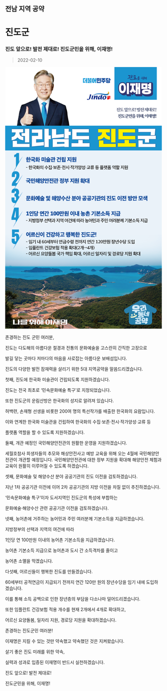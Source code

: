 ## 전남 지역 공약

# 진도군

### 진도 앞으로! 발전 제대로! 진도군민을 위해, 이재명!
> 2022-02-10

![진도군 지역공약](./005_014_019.png)

존경하는 진도 군민 여러분,

진도는 다도해의 아름다운 절경과 전통의 문화예술을 고스란히 간직한 고장으로

발길 닿는 곳마다 저마다의 마음을 사로잡는 아름다운 보배섬입니다.

진도의 다양한 발전 잠재력을 살리기 위한 5대 지역공약을 말씀드리겠습니다.





첫째, 진도에 한국화 미술관이 건립되도록 지원하겠습니다.

진도는 전국 최초로 ‘민속문화예술 특구’로 지정되었습니다.

또한 진도군의 운림산방은 한국화의 성지로 알려져 있습니다.

허백련, 손재형 선생을 비롯한 200여 명의 특선작가를 배출한 한국화의 요람입니다.

이와 연계한 한국화 미술관을 건립하여 한국화의 수집·보존·전시·작가양성·교류 등

플랫폼 역할을 할 수 있도록 지원하겠습니다.

 

둘째, 개관 예정인 국민해양안전관의 원활한 운영을 지원하겠습니다.

세월호참사 희생자들의 추모와 해상안전사고 예방 교육을 위해 오는 4월에 국민해양안전관이 개관할 예정입니다. 국민해양안전관에 대한 정부 지원을 확대해 해양안전 체험과 교육이 원활히 이루어질 수 있도록 하겠습니다.

 

셋째, 문화예술 및 해양수산 분야 공공기관의 진도 이전을 검토하겠습니다.

지난 1차 공공기관 이전에 이어 2차 공공기관의 지방 이전을 차질 없이 추진하겠습니다.

‘민속문화예술 특구’이자 도서지역인 진도군의 특성에 부합하는

문화예술·해양수산 관련 공공기관 이전을 검토하겠습니다.

 

넷째, 농어촌에 거주하는 농어민과 주민 여러분께 기본소득을 지급하겠습니다.

지방정부의 선택과 지역의 여건에 따라

1인당 연 100만원 이내의 농어촌 기본소득을 지급하겠습니다.

농어촌 기본소득 지급으로 농어촌과 도시 간 소득격차를 줄이고

농어촌 소멸을 막겠습니다.

 

다섯째, 어르신들이 행복한 진도를 만들겠습니다.

60세부터 공적연금이 지급되기 전까지 연간 120만 원의 장년수당을 임기 내에 도입하겠습니다.

이를 통해 소득 공백으로 인한 장년층의 부담을 다소나마 덜어드리겠습니다.

또한 임플란트 건강보험 적용 개수를 현재 2개에서 4개로 확대하고,

어르신 요양돌봄, 일자리 지원, 경로당 지원을 확대하겠습니다. 

 

존경하는 진도군민 여러분!

이재명은 지킬 수 있는 것만 약속했고 약속했던 것은 지켜왔습니다.

살기 좋은 진도 미래를 위한 약속,

실력과 성과로 입증된 이재명이 반드시 실천하겠습니다.

 

진도 앞으로! 발전 제대로! 

진도군민을 위해, 이재명! 

						